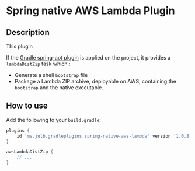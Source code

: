 # Spring native AWS Lambda Plugin

## Description

This plugin 

If the [Gradle spring-aot plugin](https://docs.spring.io/spring-native/docs/current/reference/htmlsingle/#spring-aot-gradle) is applied on the project, it provides a `lambdaDistZip` task which :
* Generate a shell `bootstrap` file
* Package a Lambda ZIP archive, deployable on AWS, containing the `bootstrap` and the native executable.

## How to use

Add the following to your `build.gradle`:

```groovy
plugins {
    id 'me.julb.gradleplugins.spring-native-aws-lambda' version '1.0.8'
}

awsLambdaDistZip {
    // ...
}

```
